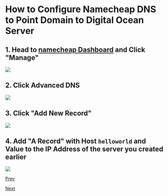 # How to Configure Namecheap DNS to Point Domain to Digital Ocean Server

## 1. Head to [namecheap Dashboard](https://namecheap.pxf.io/GjgG5V) and Click "Manage"
![](/static/img/namecheap-dns-0.png)

## 2. Click Advanced DNS
![](/static/img/namecheap-dns-1.png)

## 3. Click "Add New Record"
![](/static/img/namecheap-dns-2.png)

## 4. Add "A Record" with Host `helloworld` and Value to the IP Address of the server you created earlier
![](/static/img/namecheap-dns-3.png)

[Prev](/00-Hello-World-Website/02-how-to-register-domain-with-namecheap)

[Next](/00-Hello-World-Website/04-install-nginx)